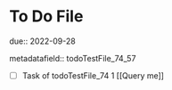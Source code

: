# To Do File

due:: 2022-09-28

metadatafield:: todoTestFile_74_57

- [ ] Task of todoTestFile_74 1 [[Query me]]
